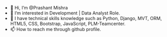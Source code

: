 - 👋 Hi, I’m @Prashant Mishra
- 👀 I’m interested in Development | Data Analyst Role.
- 🌱 I have technical skills knowledge such as Python, Django, MVT, ORM, HTML5, CSS, Bootstrap, JavaScript, PLM-Teamcenter.
- 📫 How to reach me through github profile.
<!---
PrashantMish/PrashantMish is a ✨ special ✨ repository because its `README.md` (this file) appears on your GitHub profile.
You can click the Preview link to take a look at your changes.
--->
